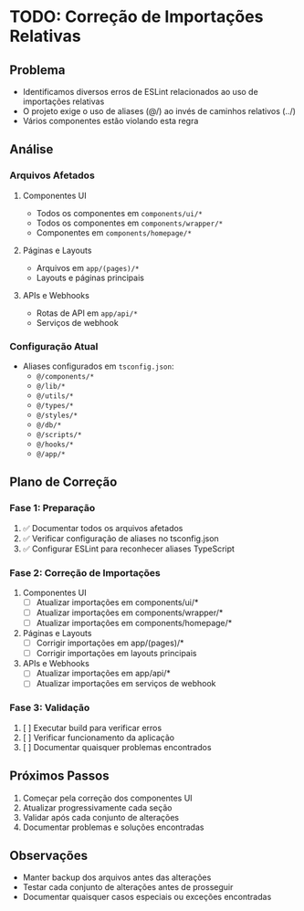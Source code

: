 # TODO: Correção de Importações Relativas

## Problema
- Identificamos diversos erros de ESLint relacionados ao uso de importações relativas
- O projeto exige o uso de aliases (@/) ao invés de caminhos relativos (../)
- Vários componentes estão violando esta regra

## Análise
### Arquivos Afetados
1. Componentes UI
   - Todos os componentes em `components/ui/*`
   - Todos os componentes em `components/wrapper/*`
   - Componentes em `components/homepage/*`

2. Páginas e Layouts
   - Arquivos em `app/(pages)/*`
   - Layouts e páginas principais

3. APIs e Webhooks
   - Rotas de API em `app/api/*`
   - Serviços de webhook

### Configuração Atual
- Aliases configurados em `tsconfig.json`:
  - `@/components/*`
  - `@/lib/*`
  - `@/utils/*`
  - `@/types/*`
  - `@/styles/*`
  - `@/db/*`
  - `@/scripts/*`
  - `@/hooks/*`
  - `@/app/*`

## Plano de Correção

### Fase 1: Preparação
1. ✅ Documentar todos os arquivos afetados
2. ✅ Verificar configuração de aliases no tsconfig.json
3. ✅ Configurar ESLint para reconhecer aliases TypeScript

### Fase 2: Correção de Importações
1. Componentes UI
   - [ ] Atualizar importações em components/ui/*
   - [ ] Atualizar importações em components/wrapper/*
   - [ ] Atualizar importações em components/homepage/*

2. Páginas e Layouts
   - [ ] Corrigir importações em app/(pages)/*
   - [ ] Corrigir importações em layouts principais

3. APIs e Webhooks
   - [ ] Atualizar importações em app/api/*
   - [ ] Atualizar importações em serviços de webhook

### Fase 3: Validação
1. [ ] Executar build para verificar erros
2. [ ] Verificar funcionamento da aplicação
3. [ ] Documentar quaisquer problemas encontrados

## Próximos Passos
1. Começar pela correção dos componentes UI
2. Atualizar progressivamente cada seção
3. Validar após cada conjunto de alterações
4. Documentar problemas e soluções encontradas

## Observações
- Manter backup dos arquivos antes das alterações
- Testar cada conjunto de alterações antes de prosseguir
- Documentar quaisquer casos especiais ou exceções encontradas 